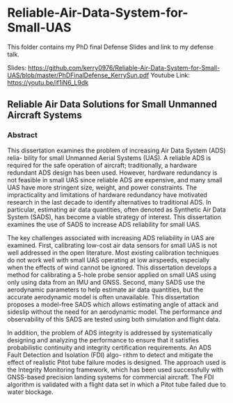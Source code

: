 # Reliable-Air-Data-System-for-Small-UAS

This folder contains my PhD final Defense Slides and link to my defense talk. 

Slides: https://github.com/kerry0976/Reliable-Air-Data-System-for-Small-UAS/blob/master/PhDFinalDefense_KerrySun.pdf
Youtube Link: https://youtu.be/if1iN6_L9dk

## Reliable Air Data Solutions for Small Unmanned Aircraft Systems

### Abstract ###
This dissertation examines the problem of increasing Air Data System (ADS) relia- bility for small Unmanned Aerial Systems (UAS). A reliable ADS is required for the safe operation of aircraft; traditionally, a hardware redundant ADS design has been used. However, hardware redundancy is not feasible in small UAS since reliable ADS are expensive, and many small UAS have more stringent size, weight, and power constraints. The impracticality and limitations of hardware redundancy have motivated research in the last decade to identify alternatives to traditional ADS. In particular, estimating air data quantities, often denoted as Synthetic Air Data System (SADS), has become a viable strategy of interest. This dissertation examines the use of SADS to increase ADS reliability for small UAS.

The key challenges associated with increasing ADS reliability in UAS are examined. First, calibrating low-cost air data sensors for small UAS is not well addressed in the open literature. Most existing calibration techniques do not work well with small UAS operating at low airspeeds, especially when the effects of wind cannot be ignored. This dissertation develops a method for calibrating a 5-hole probe sensor applied on small UAS using only using data from an IMU and GNSS. Second, many SADS use the aerodynamic parameters to help estimate air data quantities, but the accurate aerodynamic model is often unavailable. This dissertation proposes a model-free SADS which allows estimating angle of attack and sideslip without the need for an aerodynamic model. The performance and observability of this SADS are tested using both simulation and flight data.

In addition, the problem of ADS integrity is addressed by systematically designing and analyzing the performance to ensure that it satisfies probabilistic continuity and integrity certification requirements. An ADS Fault Detection and Isolation (FDI) algo- rithm to detect and mitigate the effect of realistic Pitot tube failure modes is designed. The approach used is the Integrity Monitoring framework, which has been used successfully with GNSS-based precision landing systems for commercial aircraft. The FDI algorithm is validated with a flight data set in which a Pitot tube failed due to water blockage.

